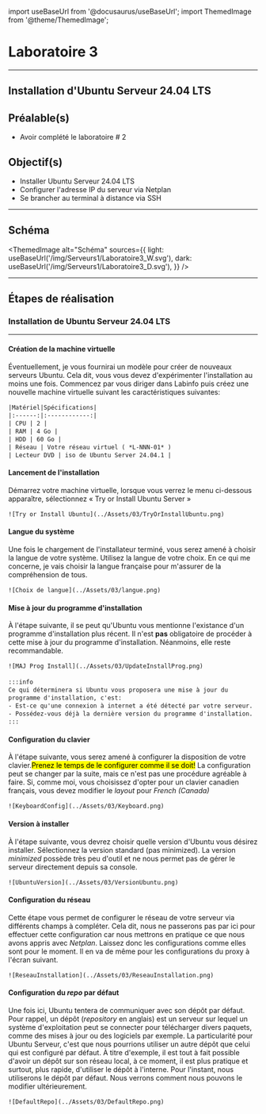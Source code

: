 import useBaseUrl from '@docusaurus/useBaseUrl';
import ThemedImage from '@theme/ThemedImage';

# Laboratoire 3

* * *
## Installation d'Ubuntu Serveur 24.04 LTS

## Préalable(s)

- Avoir complété le laboratoire # 2

## Objectif(s)
- Installer Ubuntu Serveur 24.04 LTS
- Configurer l'adresse IP du serveur via Netplan
- Se brancher au terminal à distance via SSH

* * *
## Schéma

<ThemedImage
    alt="Schéma"
    sources={{
        light: useBaseUrl('/img/Serveurs1/Laboratoire3_W.svg'),
        dark: useBaseUrl('/img/Serveurs1/Laboratoire3_D.svg'),
    }}
/>

* * *

## Étapes de réalisation

### Installation de Ubuntu Serveur 24.04 LTS

* * *

#### Création de la machine virtuelle
Éventuellement, je vous fournirai un modèle pour créer de nouveaux serveurs Ubuntu. Cela dit, vous vous devez d'expérimenter l'installation au moins une fois. Commencez par vous diriger dans Labinfo puis créez une nouvelle machine virtuelle suivant les caractéristiques suivantes:<br/>

    |Matériel|Spécifications|
    |:------:|:------------:|
    | CPU | 2 |
    | RAM | 4 Go |
    | HDD | 60 Go |
    | Réseau | Votre réseau virtuel ( *L-NNN-01* )
    | Lecteur DVD | iso de Ubuntu Server 24.04.1 |

#### Lancement de l'installation
Démarrez votre machine virtuelle, lorsque vous verrez le menu ci-dessous apparaître, sélectionnez « Try or Install Ubuntu Server »

    ![Try or Install Ubuntu](../Assets/03/TryOrInstallUbuntu.png)

#### Langue du système
Une fois le chargement de l'installateur terminé, vous serez amené à choisir la langue de votre système. Utilisez la langue de votre choix. En ce qui me concerne, je vais choisir la langue française pour m'assurer de la compréhension de tous.

    ![Choix de langue](../Assets/03/langue.png)

#### Mise à jour du programme d'installation
À l'étape suivante, il se peut qu'Ubuntu vous mentionne l'existance d'un programme d'installation plus récent. Il n'est **pas** obligatoire de procéder à cette mise à jour du programme d'installation. Néanmoins, elle reste recommandable.

    ![MAJ Prog Install](../Assets/03/UpdateInstallProg.png)

    :::info
    Ce qui déterminera si Ubuntu vous proposera une mise à jour du programme d'installation, c'est:
    - Est-ce qu'une connexion à internet a été détecté par votre serveur.
    - Possédez-vous déjà la dernière version du programme d'installation.
    :::

#### Configuration du clavier
À l'étape suivante, vous serez amené à configurer la disposition de votre clavier.<mark>Prenez le temps de le configurer comme il se doit!</mark> La configuration peut se changer par la suite, mais ce n'est pas une procédure agréable à faire. Si, comme moi, vous choisissez d'opter pour un clavier canadien français, vous devez modifier le *layout* pour *French (Canada)*

    ![KeyboardConfig](../Assets/03/Keyboard.png)

#### Version à installer
À l'étape suivante, vous devrez choisir quelle version d'Ubuntu vous désirez installer. Sélectionnez la version standard (pas minimized). La version *minimized* possède très peu d'outil et ne nous permet pas de gérer le serveur directement depuis sa console.

    ![UbuntuVersion](../Assets/03/VersionUbuntu.png)

#### Configuration du réseau
Cette étape vous permet de configurer le réseau de votre serveur via différents champs à compléter. Cela dit, nous ne passerons pas par ici pour effectuer cette configuration car nous mettrons en pratique ce que nous avons appris avec *Netplan*. Laissez donc les configurations comme elles sont pour le moment. Il en va de même pour les configurations du proxy à l'écran suivant.

    ![ReseauInstallation](../Assets/03/ReseauInstallation.png)

#### Configuration du *repo* par défaut
Une fois ici, Ubuntu tentera de communiquer avec son dépôt par défaut. Pour rappel, un dépôt (*repository* en anglais) est un serveur sur lequel un système d'exploitation peut se connecter pour télécharger divers paquets, comme des mises à jour ou des logiciels par exemple. La particularité pour Ubuntu Serveur, c'est que nous pourrions utiliser un autre dépôt que celui qui est configuré par défaut. À titre d'exemple, il est tout à fait possible d'avoir un dépôt sur son réseau local, à ce moment, il est plus pratique et surtout, plus rapide, d'utiliser le dépôt à l'interne. Pour l'instant, nous utiliserons le dépôt par défaut. Nous verrons comment nous pouvons le modifier ultérieurement.

    ![DefaultRepo](../Assets/03/DefaultRepo.png)